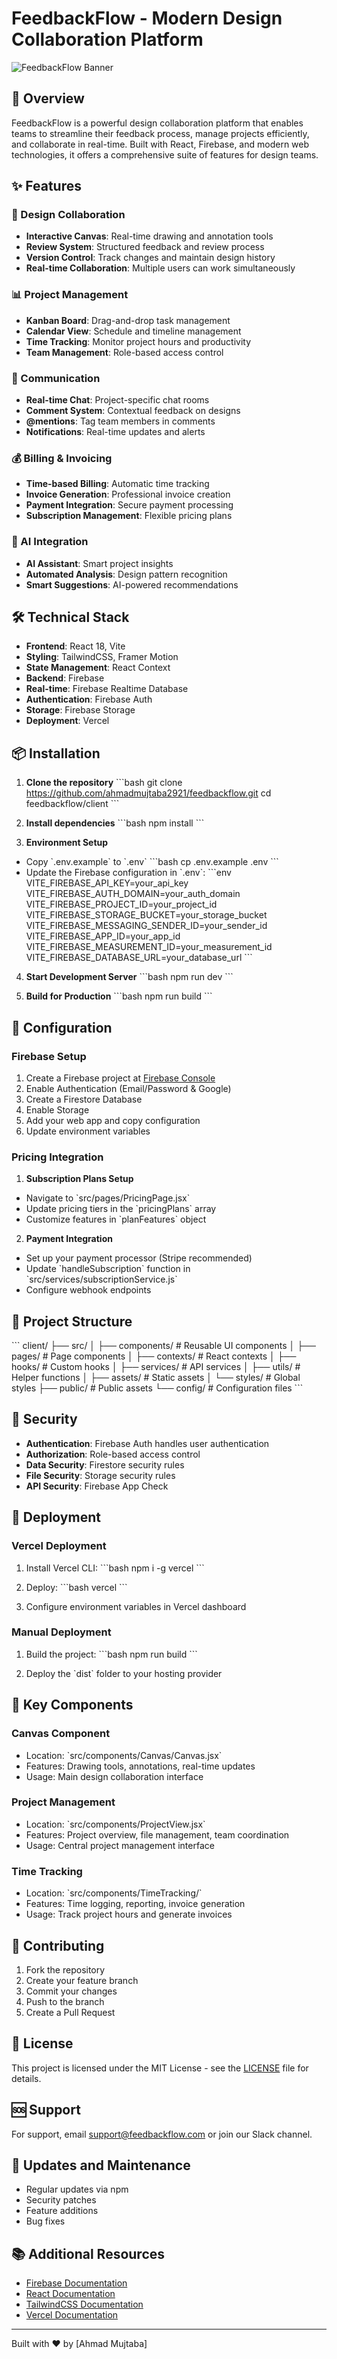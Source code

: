 # FeedbackFlow - Modern Design Collaboration Platform

![FeedbackFlow Banner](public/banner.png)

## 🚀 Overview

FeedbackFlow is a powerful design collaboration platform that enables teams to streamline their feedback process, manage projects efficiently, and collaborate in real-time. Built with React, Firebase, and modern web technologies, it offers a comprehensive suite of features for design teams.

## ✨ Features

### 🎨 Design Collaboration
- **Interactive Canvas**: Real-time drawing and annotation tools
- **Review System**: Structured feedback and review process
- **Version Control**: Track changes and maintain design history
- **Real-time Collaboration**: Multiple users can work simultaneously

### 📊 Project Management
- **Kanban Board**: Drag-and-drop task management
- **Calendar View**: Schedule and timeline management
- **Time Tracking**: Monitor project hours and productivity
- **Team Management**: Role-based access control

### 💬 Communication
- **Real-time Chat**: Project-specific chat rooms
- **Comment System**: Contextual feedback on designs
- **@mentions**: Tag team members in comments
- **Notifications**: Real-time updates and alerts

### 💰 Billing & Invoicing
- **Time-based Billing**: Automatic time tracking
- **Invoice Generation**: Professional invoice creation
- **Payment Integration**: Secure payment processing
- **Subscription Management**: Flexible pricing plans

### 🤖 AI Integration
- **AI Assistant**: Smart project insights
- **Automated Analysis**: Design pattern recognition
- **Smart Suggestions**: AI-powered recommendations

## 🛠 Technical Stack

- **Frontend**: React 18, Vite
- **Styling**: TailwindCSS, Framer Motion
- **State Management**: React Context
- **Backend**: Firebase
- **Real-time**: Firebase Realtime Database
- **Authentication**: Firebase Auth
- **Storage**: Firebase Storage
- **Deployment**: Vercel

## 📦 Installation

1. **Clone the repository**
\`\`\`bash
git clone https://github.com/ahmadmujtaba2921/feedbackflow.git
cd feedbackflow/client
\`\`\`

2. **Install dependencies**
\`\`\`bash
npm install
\`\`\`

3. **Environment Setup**
- Copy \`.env.example\` to \`.env\`
\`\`\`bash
cp .env.example .env
\`\`\`
- Update the Firebase configuration in \`.env\`:
\`\`\`env
VITE_FIREBASE_API_KEY=your_api_key
VITE_FIREBASE_AUTH_DOMAIN=your_auth_domain
VITE_FIREBASE_PROJECT_ID=your_project_id
VITE_FIREBASE_STORAGE_BUCKET=your_storage_bucket
VITE_FIREBASE_MESSAGING_SENDER_ID=your_sender_id
VITE_FIREBASE_APP_ID=your_app_id
VITE_FIREBASE_MEASUREMENT_ID=your_measurement_id
VITE_FIREBASE_DATABASE_URL=your_database_url
\`\`\`

4. **Start Development Server**
\`\`\`bash
npm run dev
\`\`\`

5. **Build for Production**
\`\`\`bash
npm run build
\`\`\`

## 🔧 Configuration

### Firebase Setup

1. Create a Firebase project at [Firebase Console](https://console.firebase.google.com)
2. Enable Authentication (Email/Password & Google)
3. Create a Firestore Database
4. Enable Storage
5. Add your web app and copy configuration
6. Update environment variables

### Pricing Integration

1. **Subscription Plans Setup**
- Navigate to \`src/pages/PricingPage.jsx\`
- Update pricing tiers in the \`pricingPlans\` array
- Customize features in \`planFeatures\` object

2. **Payment Integration**
- Set up your payment processor (Stripe recommended)
- Update \`handleSubscription\` function in \`src/services/subscriptionService.js\`
- Configure webhook endpoints

## 📁 Project Structure

\`\`\`
client/
├── src/
│   ├── components/      # Reusable UI components
│   ├── pages/          # Page components
│   ├── contexts/       # React contexts
│   ├── hooks/          # Custom hooks
│   ├── services/       # API services
│   ├── utils/          # Helper functions
│   ├── assets/         # Static assets
│   └── styles/         # Global styles
├── public/             # Public assets
└── config/             # Configuration files
\`\`\`

## 🔐 Security

- **Authentication**: Firebase Auth handles user authentication
- **Authorization**: Role-based access control
- **Data Security**: Firestore security rules
- **File Security**: Storage security rules
- **API Security**: Firebase App Check

## 🚀 Deployment

### Vercel Deployment

1. Install Vercel CLI:
\`\`\`bash
npm i -g vercel
\`\`\`

2. Deploy:
\`\`\`bash
vercel
\`\`\`

3. Configure environment variables in Vercel dashboard

### Manual Deployment

1. Build the project:
\`\`\`bash
npm run build
\`\`\`

2. Deploy the \`dist\` folder to your hosting provider

## 📱 Key Components

### Canvas Component
- Location: \`src/components/Canvas/Canvas.jsx\`
- Features: Drawing tools, annotations, real-time updates
- Usage: Main design collaboration interface

### Project Management
- Location: \`src/components/ProjectView.jsx\`
- Features: Project overview, file management, team coordination
- Usage: Central project management interface

### Time Tracking
- Location: \`src/components/TimeTracking/\`
- Features: Time logging, reporting, invoice generation
- Usage: Track project hours and generate invoices

## 🤝 Contributing

1. Fork the repository
2. Create your feature branch
3. Commit your changes
4. Push to the branch
5. Create a Pull Request

## 📄 License

This project is licensed under the MIT License - see the [LICENSE](LICENSE) file for details.

## 🆘 Support

For support, email support@feedbackflow.com or join our Slack channel.

## 🔄 Updates and Maintenance

- Regular updates via npm
- Security patches
- Feature additions
- Bug fixes

## 📚 Additional Resources

- [Firebase Documentation](https://firebase.google.com/docs)
- [React Documentation](https://reactjs.org/docs)
- [TailwindCSS Documentation](https://tailwindcss.com/docs)
- [Vercel Documentation](https://vercel.com/docs)

---

Built with ❤️ by [Ahmad Mujtaba]
